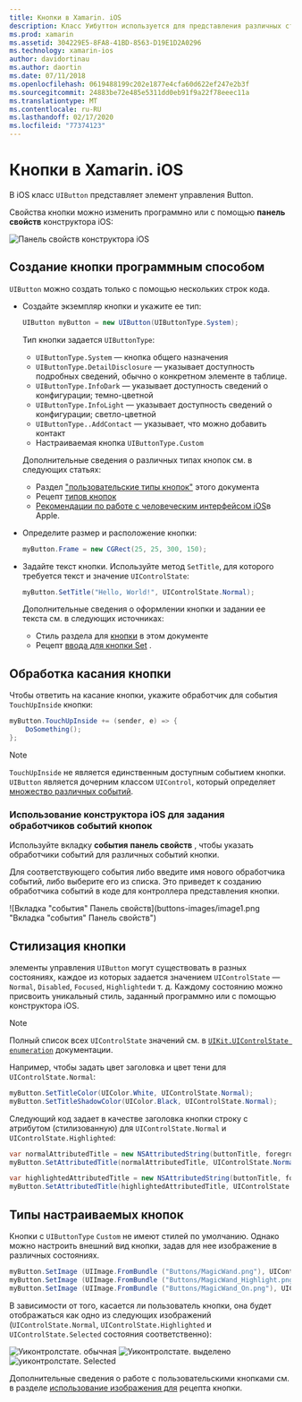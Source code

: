 ```yaml
---
title: Кнопки в Xamarin. iOS
description: Класс Уибуттон используется для представления различных стилей кнопок на экранах iOS. В этом руководством представлены различные варианты работы с кнопками в iOS.
ms.prod: xamarin
ms.assetid: 304229E5-8FA8-41BD-8563-D19E1D2A0296
ms.technology: xamarin-ios
author: davidortinau
ms.author: daortin
ms.date: 07/11/2018
ms.openlocfilehash: 0619488199c202e1877e4cfa60d622ef247e2b3f
ms.sourcegitcommit: 24883be72e485e5311dd0eb91f9a22f78eeec11a
ms.translationtype: MT
ms.contentlocale: ru-RU
ms.lasthandoff: 02/17/2020
ms.locfileid: "77374123"
---
```

# <a name="buttons-in-xamarinios"></a>Кнопки в Xamarin. iOS

В iOS класс `UIButton` представляет элемент управления Button.

Свойства кнопки можно изменить программно или с помощью **панель свойств** конструктора iOS:

![Панель свойств конструктора iOS](buttons-images/properties.png "Панель свойств конструктора iOS")

## <a name="creating-a-button-programmatically"></a>Создание кнопки программным способом

`UIButton` можно создать только с помощью нескольких строк кода.

- Создайте экземпляр кнопки и укажите ее тип:

  ```csharp
  UIButton myButton = new UIButton(UIButtonType.System);
  ```

  Тип кнопки задается `UIButtonType`:

  - `UIButtonType.System` — кнопка общего назначения
  - `UIButtonType.DetailDisclosure` — указывает доступность подробных сведений, обычно о конкретном элементе в таблице.
  - `UIButtonType.InfoDark` — указывает доступность сведений о конфигурации; темно-цветной
  - `UIButtonType.InfoLight` — указывает доступность сведений о конфигурации; светло-цветной
  - `UIButtonType..AddContact` — указывает, что можно добавить контакт
  - Настраиваемая кнопка `UIButtonType.Custom`

  Дополнительные сведения о различных типах кнопок см. в следующих статьях:
  
  - Раздел ["пользовательские типы кнопок"](#custom-button-types) этого документа
  - Рецепт [типов кнопок](https://github.com/xamarin/recipes/tree/master/Recipes/ios/standard_controls/buttons/create_different_types_of_buttons)
  - [Рекомендации по работе с человеческим интерфейсом iOS](https://developer.apple.com/design/human-interface-guidelines/ios/controls/buttons/)в Apple.

- Определите размер и расположение кнопки:

  ```csharp
  myButton.Frame = new CGRect(25, 25, 300, 150);
  ```

- Задайте текст кнопки. Используйте метод `SetTitle`, для которого требуется текст и значение `UIControlState`:

  ```csharp
  myButton.SetTitle("Hello, World!", UIControlState.Normal);
  ```

  Дополнительные сведения о оформлении кнопки и задании ее текста см. в следующих источниках:

  - Стиль раздела для [кнопки](#styling-a-button) в этом документе
  - Рецепт [ввода для кнопки Set](https://github.com/xamarin/recipes/tree/master/Recipes/ios/standard_controls/buttons/set_button_text) .

## <a name="handling-a-button-tap"></a>Обработка касания кнопки

Чтобы ответить на касание кнопки, укажите обработчик для события `TouchUpInside` кнопки:

```csharp
myButton.TouchUpInside += (sender, e) => {
    DoSomething();
};
```

> [!NOTE]
> `TouchUpInside` не является единственным доступным событием кнопки. `UIButton` является дочерним классом `UIControl`, который определяет [множество различных событий](xref:UIKit.UIControlEvent).

### <a name="using-the-ios-designer-to-specify-button-event-handlers"></a>Использование конструктора iOS для задания обработчиков событий кнопок

Используйте вкладку **события** **панель свойств** , чтобы указать обработчики событий для различных событий кнопки.

Для соответствующего события либо введите имя нового обработчика событий, либо выберите его из списка. Это приведет к созданию обработчика событий в коде для контроллера представления кнопки.

![Вкладка "события" Панель свойств](buttons-images/image1.png "Вкладка "события" Панель свойств")

## <a name="styling-a-button"></a>Стилизация кнопки

элементы управления `UIButton` могут существовать в разных состояниях, каждое из которых задается значением `UIControlState` — `Normal`, `Disabled`, `Focused`, `Highlighted`и т. д. Каждому состоянию можно присвоить уникальный стиль, заданный программно или с помощью конструктора iOS.

> [!NOTE]
> Полный список всех `UIControlState` значений см. в [`UIKit.UIControlState enumeration`](xref:UIKit.UIControlState)
> документации.

Например, чтобы задать цвет заголовка и цвет тени для `UIControlState.Normal`:

```csharp
myButton.SetTitleColor(UIColor.White, UIControlState.Normal);
myButton.SetTitleShadowColor(UIColor.Black, UIControlState.Normal);
```

Следующий код задает в качестве заголовка кнопки строку с атрибутом (стилизованную) для `UIControlState.Normal` и `UIControlState.Highlighted`:

```csharp
var normalAttributedTitle = new NSAttributedString(buttonTitle, foregroundColor: UIColor.Blue, strikethroughStyle: NSUnderlineStyle.Single);
myButton.SetAttributedTitle(normalAttributedTitle, UIControlState.Normal);

var highlightedAttributedTitle = new NSAttributedString(buttonTitle, foregroundColor: UIColor.Green, strikethroughStyle: NSUnderlineStyle.Thick);
myButton.SetAttributedTitle(highlightedAttributedTitle, UIControlState.Highlighted);
```

## <a name="custom-button-types"></a>Типы настраиваемых кнопок

Кнопки с `UIButtonType` `Custom` не имеют стилей по умолчанию. Однако можно настроить внешний вид кнопки, задав для нее изображение в различных состояниях.

```csharp
myButton.SetImage (UIImage.FromBundle ("Buttons/MagicWand.png"), UIControlState.Normal);
myButton.SetImage (UIImage.FromBundle ("Buttons/MagicWand_Highlight.png"), UIControlState.Highlighted);
myButton.SetImage (UIImage.FromBundle ("Buttons/MagicWand_On.png"), UIControlState.Selected);
```

В зависимости от того, касается ли пользователь кнопки, она будет отображаться как одно из следующих изображений (`UIControlState.Normal`, `UIControlState.Highlighted` и `UIControlState.Selected` состояния соответственно):

![Уиконтролстате. обычная](buttons-images/image22.png "Уиконтролстате. Обычная")
![Уиконтролстате. выделено](buttons-images/image23.png "Уиконтролстате. выделенный")
![уиконтролстате. Selected](buttons-images/image24.png "Уиконтролстате. выбрано")

Дополнительные сведения о работе с пользовательскими кнопками см. в разделе [использование изображения для](https://github.com/xamarin/recipes/tree/master/Recipes/ios/standard_controls/buttons/use_an_image_for_a_button) рецепта кнопки.
